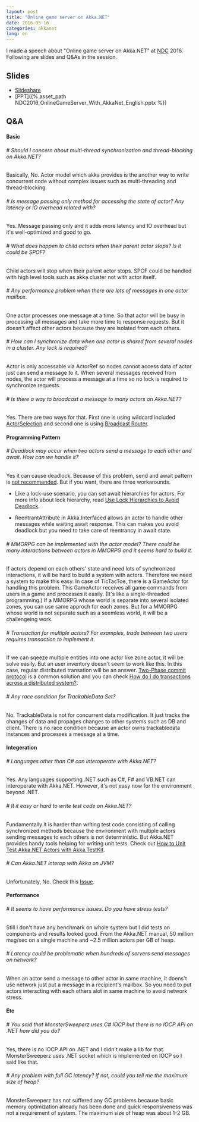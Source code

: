 ```yaml
---
layout: post
title: "Online game server on Akka.NET"
date: 2016-05-16
categories: akkanet
lang: en
---
```


I made a speech about "Online game server on Akka.NET" at [NDC](https://ndc.nexon.com) 2016.
Following are slides and Q&As in the session.

## Slides

- [Slideshare](http://www.slideshare.net/veblush/online-game-server-on-akkanet-ndc2016)
- [PPT]({% asset_path NDC2016_OnlineGameServer_With_AkkaNet_English.pptx %})

## Q&A

#### Basic

###### # Should I concern about multi-thread synchronization and thread-blocking on Akka.NET?

Basically, No.
Actor model which akka provides is the another way to write concurrent code
without complex issues such as multi-threading and thread-blocking.

###### # Is message passing only method for accessing the state of actor? Any latency or IO overhead related with?

Yes. Message passing only and it adds more latency and IO overhead but it's well-optimized and good to go.

###### # What does happen to child actors when their parent actor stops? Is it could be SPOF?

Child actors will stop when their parent actor stops.
SPOF could be handled with high level tools such as akka.cluster not with actor itself.

###### # Any performance problem when there are lots of messages in one actor mailbox.

One actor processes one message at a time. So that actor will be busy in processing all messages
and take more time to response requests. But it doesn't affect other actors because they are isolated from each others. 

###### # How can I synchronize data when one actor is shared from several nodes in a cluster. Any lock is required?

Actor is only accessable via ActorRef so nodes cannot access data of actor just can send a message to it.
When several messages received from nodes, the actor will process a message at a time so no lock is required to synchronize requests.

###### # Is there a way to broadcast a message to many actors on Akka.NET?

Yes. There are two ways for that. First one is using wildcard included 
[ActorSelection](http://getakka.net/docs/Working%20with%20actors#identifying-actors-via-actor-selection) and 
second one is using 
[Broadcast Router](http://getakka.net/docs/working-with-actors/Routers#broadcast).

#### Programming Pattern

###### # Deadlock may occur when two actors send a message to each other and await. How can we handle it?

Yes it can cause deadlock. Because of this problem, send and await pattern is [not recommended](http://bartoszsypytkowski.com/dont-ask-tell-2/).
But if you want, there are three workarounds.

- Like a lock-use scenario, you can set await hierarchies for actors.
  For more info about lock hierarchy, read [Use Lock Hierarchies to Avoid Deadlock](http://www.drdobbs.com/parallel/use-lock-hierarchies-to-avoid-deadlock/204801163).

- ReentrantAttribute in Akka.Interfaced allows an actor to handle other messages while waiting await response.
  This can makes you avoid deadlock but you need to take care of reentrancy in await state.
  
###### # MMORPG can be implemented with the actor model? There could be many interactions between actors in MMORPG and it seems hard to build it.

If actors depend on each others' state and need lots of synchronized interactions, it will be hard to build a system with actors. 
Therefore we need a system to make this easy. In case of TicTacToe, there is a GameActor for handling this problem.
This GameActor receives all game commands from users in a game and processes it easily. (It's like a single-threaded programming.)
If a MMORPG whose world is separate into several isolated zones, you can use same approch for each zones.
But for a MMORPG whose world is not separate such as a seemless world, it will be a challengeing work.

###### # Transaction for multiple actors? For examples, trade between two users requires transaction to implement it.

If we can sqeeze multiple entities into one actor like zone actor, it will be solve easily.
But an user inventory doesn't seem to work like this. In this case, regular distributed transation will be an answer.
[Two-Phase commit protocol](https://en.wikipedia.org/wiki/Two-phase_commit_protocol) is a common solution and
you can check 
[How do I do transactions across a distributed system?](http://www.slideshare.net/petabridge/distributed-transactions-in-akkanet).

###### # Any race condition for TrackableData Set?

No. TrackableData is not for concurrent data modification.
It just tracks the changes of data and propages changes to other systems such as DB and client.
There is no race condition because an actor owns trackabledata instances and processes a message at a time.

#### Integeration

###### # Languages other than C# can interoperate with Akka.NET?

Yes. Any languages supporting .NET such as C#, F# and VB.NET can interoperate with Akka.NET.
However, it's not easy now for the environment beyond .NET.

###### # It it easy or hard to write test code on Akka.NET?

Fundamentally it is harder than writing test code consisting of calling synchronized methods
because the environment with multiple actors sending messages to each others is not deterministic.
But Akka.NET provides handy tools helping for writing unit tests.
Check out [How to Unit Test Akka.NET Actors with Akka.TestKit](https://petabridge.com/blog/how-to-unit-test-akkadotnet-actors-akka-testkit/).

###### # Can Akka.NET interop with Akka on JVM?

Unfortunately, No. Check this [Issue](https://github.com/akkadotnet/akka.net/issues/1629).

#### Performance

###### # It seems to have performance issues. Do you have stress tests?

Still I don't have any benchmark on whole system but I did tests on components and results looked good.
From the Akka.NET manual, 50 million msg/sec on a single machine and ~2.5 million actors per GB of heap.

###### # Latency could be problematic when hundreds of servers send messages on network?
 
When an actor send a message to other actor in same machine,
it doens't use network just put a message in a recipient's mailbox.
So you need to put actors interacting with each others alot in same machine to avoid network stress.

#### Etc

###### # You said that MonsterSweeperz uses C# IOCP but there is no IOCP API on .NET how did you do?

Yes, there is no IOCP API on .NET and I didn't make a lib for that.
MonsterSweeperz uses .NET socket which is implemented on IOCP so I said like that.

###### # Any problem with full GC latency? If not, could you tell me the maximum size of heap?

MonsterSweeperz has not suffered any GC problems because basic memory optimization already has been done
and quick responsiveness was not a requirement of system. The maximum size of heap was about 1-2 GB.
